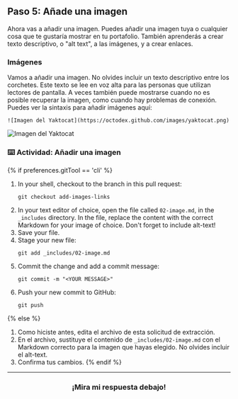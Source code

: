 ## Paso 5: Añade una imagen

Ahora vas a añadir una imagen. Puedes añadir una imagen tuya o cualquier cosa que te gustaría mostrar en tu portafolio. También aprenderás a crear texto descriptivo, o "alt text", a las imágenes, y a crear enlaces.

### Imágenes
Vamos a añadir una imagen. No olvides incluir un texto descriptivo entre los corchetes. Este texto se lee en voz alta para las personas que utilizan lectores de pantalla. A veces también puede mostrarse cuando no es posible recuperar la imagen, como cuando hay problemas de conexión. Puedes ver la sintaxis para añadir imágenes aquí:

```
![Imagen del Yaktocat](https://octodex.github.com/images/yaktocat.png)
```

![Imagen del Yaktocat](https://octodex.github.com/images/yaktocat.png)

### :keyboard: Actividad: Añadir una imagen

{% if preferences.gitTool == 'cli' %}
1. In your shell, checkout to the branch in this pull request:
      ```shell
      git checkout add-images-links
      ```
1. In your text editor of choice, open the file called `02-image.md`, in the `_includes` directory. In the file, replace the content with the correct Markdown for your image of choice. Don't forget to include alt-text!
1. Save your file.
1. Stage your new file:
      ```shell
      git add _includes/02-image.md
      ```
1. Commit the change and add a commit message:
      ```shell
      git commit -m "<YOUR MESSAGE>"
      ```
1. Push your new commit to GitHub:
      ```shell
      git push
      ```
{% else %}
1. Como hiciste antes, edita el archivo de esta solicitud de extracción.
2. En el archivo, sustituye el contenido de `_includes/02-image.md` con el Markdown correcto para la imagen que hayas elegido. No olvides incluir el alt-text.
3. Confirma tus cambios.
{% endif %}

<hr>
<h3 align="center">¡Mira mi respuesta debajo!</h3>
